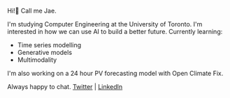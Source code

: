 
Hi!👋 Call me Jae.

I'm studying Computer Engineering at the University of Toronto. I'm interested in how we can use AI to build a better future. Currently learning: 

- Time series modelling
- Generative models
- Multimodality

I'm also working on a 24 hour PV forecasting model with Open Climate Fix.

Always happy to chat. [Twitter](https://twitter.com/jaegpark) | [LinkedIn](https://www.linkedin.com/in/jae-gwan-park-604921189/)


<!--
**thejammerr/thejammerr** is a ✨ _special_ ✨ repository because its `README.md` (this file) appears on your GitHub profile.

Here are some ideas to get you started:


- 🤔 I’m looking for help with ...
- 💬 Ask me about ...

-->
<!--



- 🌱 I’m currently learning MATLAB/image processing/machine learning algorithms to help me in my research.
- ⚙️ I'm proficient in `MATLAB`, `Python`, `Java`, `C/C++`, `HTML`, `CSS`, and `LaTeX`.
- 😄 Pronouns: He/Him

Check out my [website](https://jaegwanpark.ca) for a better impression of me with my resume and references!

<a href="https://github.com/anuraghazra/github-readme-stats">
  <img align="start" src="https://github-readme-stats.vercel.app/api?username=thejammerr&show_icons=true&theme=algolia&hide=prs&line_height=24&count_private=true" />
</a>
<a href="https://github.com/anuraghazra/github-readme-stats">
  <img align="end" src="https://github-readme-stats.vercel.app/api/top-langs/?username=thejammerr&langs_count=10&layout=compact&theme=algolia" />
</a>

-->
